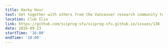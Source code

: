```yaml
---
title: Hacky Hour
text: Get together with others from the Vancouver research community to talk about programming and data in the lab! Bring your questions, your bugs, your ideas and your colleagues to help each other out & make new friends.
location: Club Ilia
link: https://github.com/sciprog-sfu/sciprog-sfu.github.io/issues/138
date: 2016-09-23
startTime: '16:00'
endTime: '18:00'
---
```

